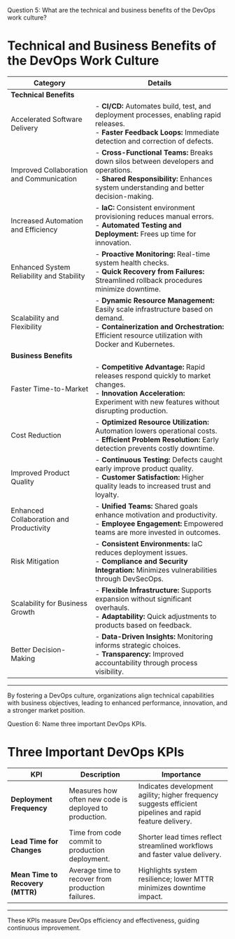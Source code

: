 Question 5: What are the technical and business benefits of the DevOps work culture?

# Technical and Business Benefits of the DevOps Work Culture

| **Category**               | **Details**                                                                                                                                                                 |
|----------------------------|-----------------------------------------------------------------------------------------------------------------------------------------------------------------------------|
| **Technical Benefits**      |                                                                                                                                                                           |
| Accelerated Software Delivery | - **CI/CD:** Automates build, test, and deployment processes, enabling rapid releases. <br> - **Faster Feedback Loops:** Immediate detection and correction of defects.         |
| Improved Collaboration and Communication | - **Cross-Functional Teams:** Breaks down silos between developers and operations. <br> - **Shared Responsibility:** Enhances system understanding and better decision-making. |
| Increased Automation and Efficiency | - **IaC:** Consistent environment provisioning reduces manual errors. <br> - **Automated Testing and Deployment:** Frees up time for innovation.                               |
| Enhanced System Reliability and Stability | - **Proactive Monitoring:** Real-time system health checks. <br> - **Quick Recovery from Failures:** Streamlined rollback procedures minimize downtime.                     |
| Scalability and Flexibility | - **Dynamic Resource Management:** Easily scale infrastructure based on demand. <br> - **Containerization and Orchestration:** Efficient resource utilization with Docker and Kubernetes. |
| **Business Benefits**       |                                                                                                                                                                           |
| Faster Time-to-Market      | - **Competitive Advantage:** Rapid releases respond quickly to market changes. <br> - **Innovation Acceleration:** Experiment with new features without disrupting production.  |
| Cost Reduction             | - **Optimized Resource Utilization:** Automation lowers operational costs. <br> - **Efficient Problem Resolution:** Early detection prevents costly downtime.               |
| Improved Product Quality   | - **Continuous Testing:** Defects caught early improve product quality. <br> - **Customer Satisfaction:** Higher quality leads to increased trust and loyalty.                |
| Enhanced Collaboration and Productivity | - **Unified Teams:** Shared goals enhance motivation and productivity. <br> - **Employee Engagement:** Empowered teams are more invested in outcomes.                     |
| Risk Mitigation            | - **Consistent Environments:** IaC reduces deployment issues. <br> - **Compliance and Security Integration:** Minimizes vulnerabilities through DevSecOps.                    |
| Scalability for Business Growth | - **Flexible Infrastructure:** Supports expansion without significant overhauls. <br> - **Adaptability:** Quick adjustments to products based on feedback.                  |
| Better Decision-Making     | - **Data-Driven Insights:** Monitoring informs strategic choices. <br> - **Transparency:** Improved accountability through process visibility.                              |


---

By fostering a DevOps culture, organizations align technical capabilities with business objectives, leading to enhanced performance, innovation, and a stronger market position.



Question 6: Name three important DevOps KPIs.



# Three Important DevOps KPIs

| **KPI**                    | **Description**                                                                                       | **Importance**                                                                                         |
|----------------------------|-------------------------------------------------------------------------------------------------------|-------------------------------------------------------------------------------------------------------|
| **Deployment Frequency**    | Measures how often new code is deployed to production.                                                | Indicates development agility; higher frequency suggests efficient pipelines and rapid feature delivery. |
| **Lead Time for Changes**   | Time from code commit to production deployment.                                                      | Shorter lead times reflect streamlined workflows and faster value delivery.                           |
| **Mean Time to Recovery (MTTR)** | Average time to recover from production failures.                                                  | Highlights system resilience; lower MTTR minimizes downtime impact.                                  |


---

These KPIs measure DevOps efficiency and effectiveness, guiding continuous improvement.

